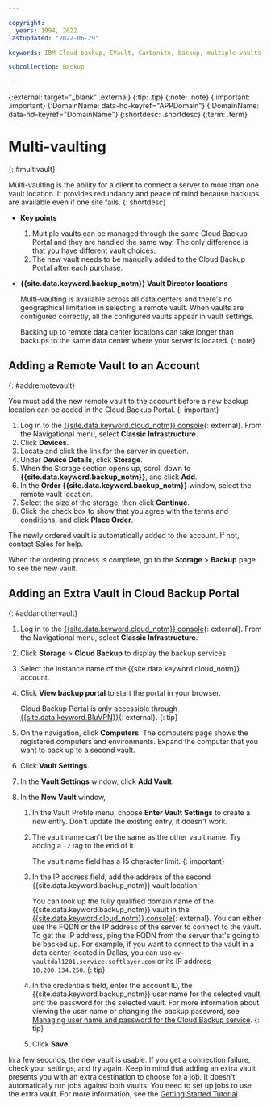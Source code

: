 ```yaml
---

copyright:
  years: 1994, 2022
lastupdated: "2022-06-29"

keywords: IBM Cloud backup, EVault, Carbonite, backup, multiple vaults, mulitple locations, disaster recovery

subcollection: Backup

---
```

{:external: target="_blank" .external}
{:tip: .tip}
{:note: .note}
{:important: .important}
{:DomainName: data-hd-keyref="APPDomain"}
{:DomainName: data-hd-keyref="DomainName"}
{:shortdesc: .shortdesc}
{:term: .term}

# Multi-vaulting
{: #multivault}

Multi-vaulting is the ability for a client to connect a server to more than one vault location. It provides redundancy and peace of mind because backups are available even if one site fails.
{: shortdesc}

- **Key points**

   1. Multiple vaults can be managed through the same Cloud Backup Portal and they are handled the same way. The only difference is that you have different vault choices.
   2. The new vault needs to be manually added to the Cloud Backup Portal after each purchase.


- **{{site.data.keyword.backup_notm}} Vault Director locations**

   Multi-vaulting is available across all data centers and there's no geographical limitation in selecting a remote vault. When vaults are configured correctly, all the configured vaults appear in vault settings.

   Backing up to remote data center locations can take longer than backups to the same data center where your server is located.
   {: note}

## Adding a Remote Vault to an Account
{: #addremotevault}

You must add the new remote vault to the account before a new backup location can be added in the Cloud Backup Portal.
{: important}

1. Log in to the [{{site.data.keyword.cloud_notm}} console](https://{DomainName}){: external}. From the Navigational menu, select **Classic Infrastructure**.
2. Click **Devices**.
3. Locate and click the link for the server in question.
4. Under **Device Details**, click **Storage**.
5. When the Storage section opens up, scroll down to **{{site.data.keyword.backup_notm}}**, and click **Add**.
6. In the **Order {{site.data.keyword.backup_notm}}** window, select the remote vault location.
7. Select the size of the storage, then click **Continue**.
8. Click the check box to show that you agree with the terms and conditions, and click **Place Order**.

The newly ordered vault is automatically added to the account. If not, contact Sales for help.

When the ordering process is complete, go to the **Storage** > **Backup** page to see the new vault.

## Adding an Extra Vault in Cloud Backup Portal
{: #addanothervault}

1. Log in to the [{{site.data.keyword.cloud_notm}} console](https://{DomainName}){: external}. From the Navigational menu, select **Classic Infrastructure**.
2. Click **Storage** > **Cloud Backup** to display the backup services.
3. Select the instance name of the {{site.data.keyword.cloud_notm}} account.
4. Click **View backup portal** to start the portal in your browser.

   Cloud Backup Portal is only accessible through [{{site.data.keyword.BluVPN}}](https://www.ibm.com/cloud/vpn-access){: external}.
   {: tip}

5. On the navigation, click **Computers**. The computers page shows the registered computers and environments. Expand the computer that you want to back up to a second vault.
6. Click **Vault Settings**.
7. In the **Vault Settings** window, click **Add Vault**.
8. In the **New Vault** window,
   1. In the Vault Profile menu, choose **Enter Vault Settings** to create a new entry. Don't update the existing entry, it doesn't work.
   2. The vault name can't be the same as the other vault name. Try adding a `-2` tag to the end of it.
 
       The vault name field has a 15 character limit.
       {: important}

   3. In the IP address field, add the address of the second {{site.data.keyword.backup_notm}} vault location.

       You can look up the fully qualified domain name of the {{site.data.keyword.backup_notm}} vault in the [{{site.data.keyword.cloud_notm}} console](https://{DomainName}){: external}. You can either use the FQDN or the IP address of the server to connect to the vault. To get the IP address, ping the FQDN from the server that's going to be backed up. For example, if you want to connect to the vault in a data center located in Dallas,  you can use `ev-vaultdal1201.service.softlayer.com` or its IP address `10.200.134.250`.
      {: tip}

   4. In the credentials field, enter the account ID, the {{site.data.keyword.backup_notm}} user name for the selected vault, and the password for the selected vault. 
      For more information about viewing the user name or changing the backup password, see [Managing user name and password for the Cloud Backup service](/docs/Backup?topic=Backup-changePassword).
      {: tip}
      
   5. Click **Save**.

In a few seconds, the new vault is usable. If you get a connection failure, check your settings, and try again. Keep in mind that adding an extra vault presents you with an extra destination to choose for a job. It doesn't automatically run jobs against both vaults. You need to set up jobs to use the extra vault. For more information, see the [Getting Started Tutorial](/docs/Backup?topic=Backup-getting-started#getting-started).
